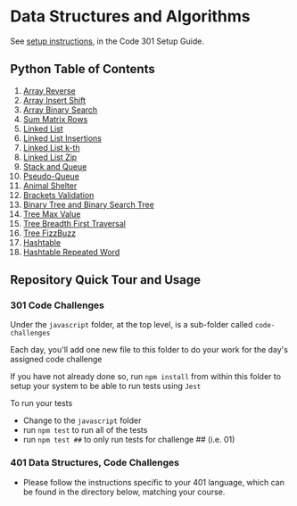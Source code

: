 # Data Structures and Algorithms

See [setup instructions](https://codefellows.github.io/setup-guide/code-301/2-code-challenges), in the Code 301 Setup Guide.

## Python Table of Contents

1. [Array Reverse](/python/docs/array_reverse/README.md)
1. [Array Insert Shift](/python/docs/array_insert_shift/README.md)
1. [Array Binary Search](/python/docs/array_binary_search/README.md)
1. [Sum Matrix Rows](/python/docs/sum_matrix_rows/README.md)
1. [Linked List](/python/data_structures/linked_list.py)
1. [Linked List Insertions](/python/docs/linked_list_insertions/README.md)
1. [Linked List k-th](/python/docs/linked_list_kth/README.md)
1. [Linked List Zip](/python/docs/linked_list_zip/README.md)
1. [Stack and Queue](/python/docs/stack_and_queue/README.md)
1. [Pseudo-Queue](/python/docs/stack_queue_pseudo/README.md)
1. [Animal Shelter](/python/docs/stack_queue_animal_shelter/README.md)
1. [Brackets Validation](/python/docs/stack_queue_brackets/README.md)
1. [Binary Tree and Binary Search Tree](/python/docs/trees/README.md)
1. [Tree Max Value](/python/docs/tree_max/README.md)
1. [Tree Breadth First Traversal](/python/docs/tree_breadth_first/README.md)
1. [Tree FizzBuzz](/python/docs/tree_fizz_buzz/README.md)
1. [Hashtable](/python/docs/hashtable/README.md)
1. [Hashtable Repeated Word](/python/docs/hashtable_repeated_word/README.md)

## Repository Quick Tour and Usage

### 301 Code Challenges

Under the `javascript` folder, at the top level, is a sub-folder called `code-challenges`

Each day, you'll add one new file to this folder to do your work for the day's assigned code challenge

If you have not already done so, run `npm install` from within this folder to setup your system to be able to run tests using `Jest`

To run your tests

- Change to the `javascript` folder
- run `npm test` to run all of the tests
- run `npm test ##` to only run tests for challenge ## (i.e. 01)

### 401 Data Structures, Code Challenges

- Please follow the instructions specific to your 401 language, which can be found in the directory below, matching your course.
